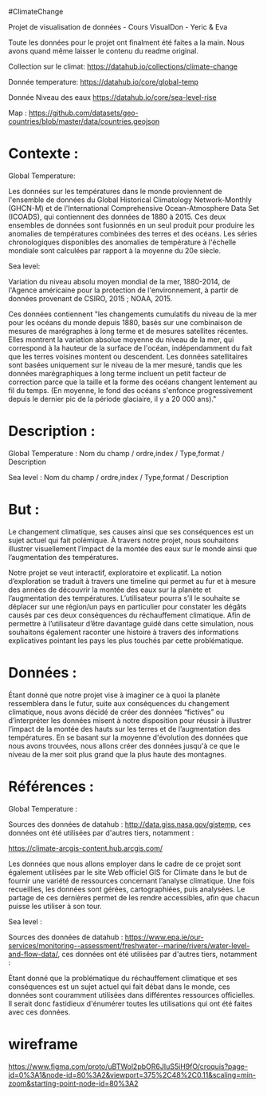 #ClimateChange

Projet de visualisation de données - Cours VisualDon - Yeric &amp; Eva


Toute les données pour le projet ont finalment été faites a la main.
Nous avons quand même laisser le contenu du readme original.

Collection sur le climat: https://datahub.io/collections/climate-change

Donnée temperature: https://datahub.io/core/global-temp

Donnée Niveau des eaux https://datahub.io/core/sea-level-rise

Map : https://github.com/datasets/geo-countries/blob/master/data/countries.geojson


# Contexte : 

Global Temperature:

Les données sur les températures dans le monde proviennent de l'ensemble de données du Global Historical Climatology Network-Monthly (GHCN-M) et de l'International Comprehensive Ocean-Atmosphere Data Set (ICOADS), qui contiennent des données de 1880 à 2015. Ces deux ensembles de données sont fusionnés en un seul produit pour produire les anomalies de températures combinées des terres et des océans. Les séries chronologiques disponibles des anomalies de température à l'échelle mondiale sont calculées par rapport à la moyenne du 20e siècle.

Sea level:

Variation du niveau absolu moyen mondial de la mer, 1880-2014, de l'Agence américaine pour la protection de l'environnement, à partir de données provenant de CSIRO, 2015 ; NOAA, 2015.

Ces données contiennent "les changements cumulatifs du niveau de la mer pour les océans du monde depuis 1880, basés sur une combinaison de mesures de marégraphes à long terme et de mesures satellites récentes. Elles montrent la variation absolue moyenne du niveau de la mer, qui correspond à la hauteur de la surface de l'océan, indépendamment du fait que les terres voisines montent ou descendent. Les données satellitaires sont basées uniquement sur le niveau de la mer mesuré, tandis que les données marégraphiques à long terme incluent un petit facteur de correction parce que la taille et la forme des océans changent lentement au fil du temps. (En moyenne, le fond des océans s'enfonce progressivement depuis le dernier pic de la période glaciaire, il y a 20 000 ans)."
# Description : 

Global Temperature :
Nom du champ / ordre,index / Type,format / Description

Sea level :
Nom du champ / ordre,index / Type,format / Description

# But : 
Le changement climatique, ses causes ainsi que ses conséquences est un sujet actuel qui fait polémique. À travers notre projet, nous souhaitons illustrer visuellement l’impact de la montée des eaux sur le monde ainsi que l’augmentation des températures.

Notre projet se veut interactif, exploratoire et explicatif. La notion d’exploration se traduit à travers une timeline qui permet au fur et à mesure des années de découvrir la montée des eaux sur la planète et l’augmentation des températures. L’utilisateur pourra s’il le souhaite se déplacer sur une région/un pays en particulier pour constater les dégâts causés par ces deux conséquences du réchauffement climatique. Afin de permettre à l’utilisateur d’être davantage guidé dans cette simulation, nous souhaitons également raconter une histoire à travers des informations explicatives pointant les pays les plus touchés par cette problématique.
# Données : 
Étant donné que notre projet vise à imaginer ce à quoi la planète ressemblera dans le futur, suite aux conséquences du changement climatique, nous avons décidé de créer des données “fictives” ou d’interpréter les données misent à notre disposition pour réussir à illustrer l’impact de la montée des hauts sur les terres et de l’augmentation des températures. En se basant sur la moyenne d'évolution des données que nous avons trouvées, nous allons créer des données jusqu'à ce que le niveau de la mer soit plus grand que la plus haute des montagnes.

# Références :
Global Temperature :

Sources des données de datahub : http://data.giss.nasa.gov/gistemp, ces données ont été utilisées par d'autres tiers, notamment :

https://climate-arcgis-content.hub.arcgis.com/

Les données que nous allons employer dans le cadre de ce projet sont également utilisées par le site Web officiel GIS for Climate dans le but de fournir une variété de ressources concernant l’analyse climatique. Une fois recueillies, les données sont gérées, cartographiées, puis analysées. Le partage de ces dernières permet de les rendre accessibles, afin que chacun puisse les utiliser à son tour.

Sea level :

Sources des données de datahub : https://www.epa.ie/our-services/monitoring--assessment/freshwater--marine/rivers/water-level-and-flow-data/, ces données ont été utilisées par d'autres tiers, notamment  :

Étant donné que la problématique du réchauffement climatique et ses conséquences est un sujet actuel qui fait débat dans le monde, ces données sont couramment utilisées dans différentes ressources officielles. Il serait donc fastidieux d'énumérer toutes les utilisations qui ont été faites avec ces données.

 
 
 
 
 
 
 # wireframe
 
https://www.figma.com/proto/uBTWol2pbOR6JIuS5iH9fO/croquis?page-id=0%3A1&node-id=80%3A2&viewport=375%2C48%2C0.11&scaling=min-zoom&starting-point-node-id=80%3A2
